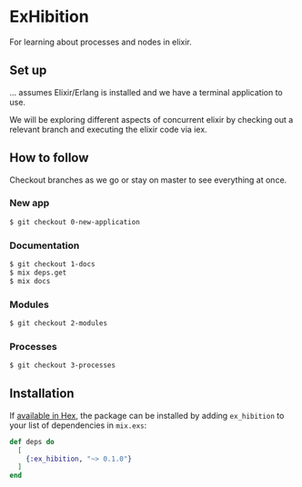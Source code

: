 # ExHibition

For learning about processes and nodes in elixir.

## Set up

... assumes Elixir/Erlang is installed and we have a terminal application to use.

We will be exploring different aspects of concurrent elixir by checking out a relevant branch and executing the elixir code via iex.

## How to follow

Checkout branches as we go or stay on master to see everything at once.

### New app

```bash
$ git checkout 0-new-application
```

### Documentation

```bash
$ git checkout 1-docs
$ mix deps.get
$ mix docs
```

### Modules

```bash
$ git checkout 2-modules
```

### Processes

```bash
$ git checkout 3-processes
```

## Installation

If [available in Hex](https://hex.pm/docs/publish), the package can be installed
by adding `ex_hibition` to your list of dependencies in `mix.exs`:

```elixir
def deps do
  [
    {:ex_hibition, "~> 0.1.0"}
  ]
end
```
